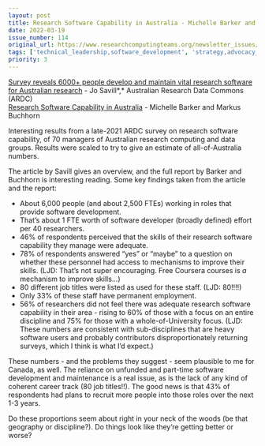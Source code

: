 ```yaml
---
layout: post
title: Research Software Capability in Australia - Michelle Barker and Markus Buchhorn
date: 2022-03-19
issue_number: 114
original_url: https://www.researchcomputingteams.org/newsletter_issues/0114
tags: ['technical_leadership,software_development', 'strategy,advocacy_resources']
priority: 3
---
```


<!-- markdownlint-disable MD033 -->
<!-- markdownlint-disable MD041 -->
<!-- markdownlint-disable MD049 -->

[Survey reveals 6000+ people develop and maintain vital research software for Australian research](https://ardc.edu.au/news/survey-reveals-6000-people-develop-and-maintain-vital-research-software-for-australian-research/) - Jo Savill*,* Australian Research Data Commons (ARDC)<br>
[Research Software Capability in Australia](https://zenodo.org/record/6335998#.YjFKrC8r2eQ) - Michelle Barker and Markus Buchhorn

Interesting results from a late-2021 ARDC survey on research software capability, of 70 managers of Australian research computing and data groups.  Results were scaled to try to give an estimate of all-of-Australia numbers.

The article by Savill gives an overview, and the full report by Barker and
Buchhorn is interesting reading.   Some key findings taken from the article
and the report:

- About 6,000 people (and about 2,500 FTEs) working in roles that provide software development.
- That’s about 1 FTE worth of software developer (broadly defined) effort per 40 researchers.
- 46% of respondents perceived that the skills of their research software capability they manage were adequate.
- 78% of respondents answered “yes” or “maybe” to a question on whether these personnel had access to mechanisms to improve their skills.  (LJD: That’s not super encouraging.  Free Coursera courses is *a* mechanism to improve skills…)
- 80 different job titles were listed as used for these staff.  (LJD: 80!!!!)
- Only 33% of these staff have permanent employment.
- 56% of researchers did not feel there was adequate research software capability in their area - rising to 60% of those with a focus on an entire discipline and 75% for those with a whole-of-University focus.  (LJD: These numbers are consistent with sub-disciplines that are heavy software users and probably contributors disproportionately returning surveys, which I think is what I’d expect.)

These numbers - and the problems they suggest - seem plausible to me for Canada, as well.  The reliance on unfunded and part-time software development and maintenance is a real issue, as is the lack of any kind of coherent career track (80 job titles!!).  The good news is that 43% of respondents had plans to recruit more people into those roles over the next 1-3 years.

Do these proportions seem about right in your neck of the woods (be that
geography or discipline?). Do things look like they’re getting better or
worse?
